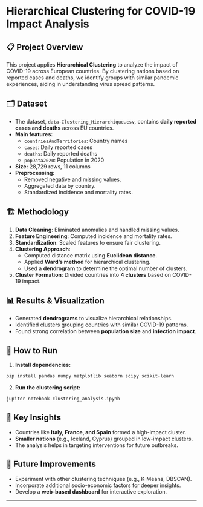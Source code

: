 # Hierarchical Clustering for COVID-19 Impact Analysis

## 📋 Project Overview
This project applies **Hierarchical Clustering** to analyze the impact of COVID-19 across European countries. By clustering nations based on reported cases and deaths, we identify groups with similar pandemic experiences, aiding in understanding virus spread patterns.

## 🗂 Dataset
- The dataset, `data-Clustering_Hierarchique.csv`, contains **daily reported cases and deaths** across EU countries.
- **Main features:**
  - `countriesAndTerritories`: Country names
  - `cases`: Daily reported cases
  - `deaths`: Daily reported deaths
  - `popData2020`: Population in 2020
- **Size:** 28,729 rows, 11 columns
- **Preprocessing:**
  - Removed negative and missing values.
  - Aggregated data by country.
  - Standardized incidence and mortality rates.

## 🏗 Methodology
1. **Data Cleaning**: Eliminated anomalies and handled missing values.
2. **Feature Engineering**: Computed incidence and mortality rates.
3. **Standardization**: Scaled features to ensure fair clustering.
4. **Clustering Approach**:
   - Computed distance matrix using **Euclidean distance**.
   - Applied **Ward’s method** for hierarchical clustering.
   - Used a **dendrogram** to determine the optimal number of clusters.
5. **Cluster Formation**: Divided countries into **4 clusters** based on COVID-19 impact.

## 📊 Results & Visualization
- Generated **dendrograms** to visualize hierarchical relationships.
- Identified clusters grouping countries with similar COVID-19 patterns.
- Found strong correlation between **population size** and **infection impact**.

## 🔧 How to Run
1. **Install dependencies:**
```bash
pip install pandas numpy matplotlib seaborn scipy scikit-learn
```
2. **Run the clustering script:**
```bash
jupiter notebook clustering_analysis.ipynb
```

## 📌 Key Insights
- Countries like **Italy, France, and Spain** formed a high-impact cluster.
- **Smaller nations** (e.g., Iceland, Cyprus) grouped in low-impact clusters.
- The analysis helps in targeting interventions for future outbreaks.

## 🔮 Future Improvements
- Experiment with other clustering techniques (e.g., K-Means, DBSCAN).
- Incorporate additional socio-economic factors for deeper insights.
- Develop a **web-based dashboard** for interactive exploration.

---

